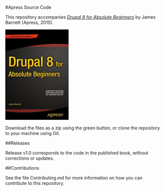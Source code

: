 #Apress Source Code

This repository accompanies [*Drupal 8 for Absolute Beginners*](http://www.apress.com/9781430264668) by James Barnett (Apress, 2015).

![Cover image](9781430264668.jpg)

Download the files as a zip using the green button, or clone the repository to your machine using Git.

##Releases

Release v1.0 corresponds to the code in the published book, without corrections or updates.

##Contributions

See the file Contributing.md for more information on how you can contribute to this repository.
